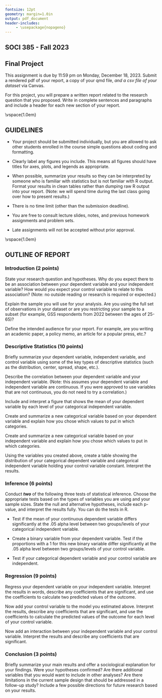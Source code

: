 ```yaml
---
fontsize: 12pt
geometry: margin=1.0in
output: pdf_document
header-includes:
     - \usepackage{nopageno}
---
```


## SOCI 385 - Fall 2023
## Final Project

This assignment is due by 11:59 pm on Monday, December 18, 2023. Submit a rendered pdf of your report, a copy of your qmd file, *and a csv file of your dataset* via Canvas.

For this project, you will prepare a written report related to the research question that you proposed. Write in complete sentences and paragraphs and include a header for each new section of your report.

\vspace{1.0em}

## GUIDELINES

- Your project should be submitted individually, but you are allowed to ask other students enrolled in the course simple questions about coding and formatting.

- Clearly label any figures you include. This means all figures should have titles for axes, plots, and legends as appropriate.

- When possible, summarize your results so they can be interpreted by someone who is familiar with statistics but is not familiar with R output. Format your results in clean tables rather than dumping raw R output into your report. (Note: we will spend time during the last class going over how to present results.)

- There is no time limit (other than the submission deadline).

- You are free to consult lecture slides, notes, and previous homework assignments and problem sets.

- Late assignments will not be accepted without prior approval.

\vspace{1.0em}

## OUTLINE OF REPORT

### Introduction (2 points)

State your research question and hypotheses. Why do you expect there to be an association between your dependent variable and your independent variable? How would you expect your control variable to relate to this association? (Note: no outside reading or research is required or expected.)

Explain the sample you will use for your analysis. Are you using the full set of observations in your dataset or are you restricting your sample to a subset (for example, GSS respondents from 2022 between the ages of 25-65)?

Define the intended audience for your report. For example, are you writing an academic paper, a policy memo, an article for a popular press, etc.?


### Descriptive Statistics (10 points)

Briefly summarize your dependent variable, independent variable, and control variable using some of the key types of descriptive statistics (such as the distribution, center, spread, shape, etc.).

Describe the correlation between your dependent variable and your independent variable. (Note: this assumes your dependent variable and independent variable are continuous. If you were approved to use variables that are not continuous, you do not need to try a correlation.)

Include and interpret a figure that shows the mean of your dependent variable by each level of your categorical independent variable.

Create and summarize a new categorical variable based on your dependent variable and explain how you chose which values to put in which categories.

Create and summarize a new categorical variable based on your independent variable and explain how you chose which values to put in which categories.

Using the variables you created above, create a table showing the distribution of your categorical dependent variable and categorical independent variable holding your control variable constant. Interpret the results.


### Inference (6 points)

Conduct ***two*** of the following three tests of statistical inference. Choose the appropriate tests based on the types of variables you are using and your sample sizes. State the null and alternative hypotheses, include each p-value, and interpret the results fully. You can do the tests in R.

- Test if the mean of your continuous dependent variable differs significantly at the .05 alpha level between two groups/levels of your categorical independent variable.

- Create a binary variable from your dependent variable. Test if the proportions with a 1 for this new binary variable differ significantly at the .05 alpha level between two groups/levels of your control variable.

- Test if your categorical dependent variable and your control variable are independent.


### Regression (9 points)

Regress your dependent variable on your independent variable. Interpret the results in words, describe any coefficients that are significant, and use the coefficients to calculate two predicted values of the outcome.

Now add your control variable to the model you estimated above. Interpret the results, describe any coefficients that are significant, and use the coefficients to calculate the predicted values of the outcome for each level of your control variable.

Now add an interaction between your independent variable and your control variable. Interpret the results and describe any coefficients that are significant.


### Conclusion (3 points)

Briefly summarize your main results and offer a sociological explanation for your findings. Were your hypotheses confirmed? Are there additional variables that you would want to include in other analyses? Are there limitations in the current sample design that should be addressed in a follow-up study? Include a few possible directions for future research based on your results.
